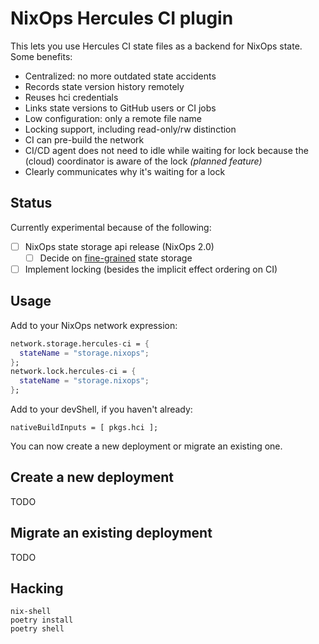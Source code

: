 
# NixOps Hercules CI plugin

This lets you use Hercules CI state files as a backend for NixOps state.
Some benefits:

 - Centralized: no more outdated state accidents
 - Records state version history remotely
 - Reuses hci credentials
 - Links state versions to GitHub users or CI jobs
 - Low configuration: only a remote file name
 - Locking support, including read-only/rw distinction
 - CI can pre-build the network
 - CI/CD agent does not need to idle while waiting for lock because
   the (cloud) coordinator is aware of the lock _(planned feature)_
 - Clearly communicates why it's waiting for a lock

## Status

Currently experimental because of the following:

  - [ ] NixOps state storage api release (NixOps 2.0)
    - [ ] Decide on [fine-grained](https://github.com/NixOS/nixops/pull/1264#issuecomment-889884626) state storage
  - [ ] Implement locking (besides the implicit effect ordering on CI)

## Usage

Add to your NixOps network expression:

```nix
network.storage.hercules-ci = {
  stateName = "storage.nixops";
};
network.lock.hercules-ci = {
  stateName = "storage.nixops";
};
```

Add to your devShell, if you haven't already:

```
nativeBuildInputs = [ pkgs.hci ];
```

You can now create a new deployment or migrate an existing one.

## Create a new deployment

TODO

## Migrate an existing deployment

TODO

## Hacking

```shell
nix-shell
poetry install
poetry shell
```
